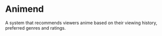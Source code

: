 # Animend

A system that recommends viewers anime based on their viewing history, preferred genres and ratings.
